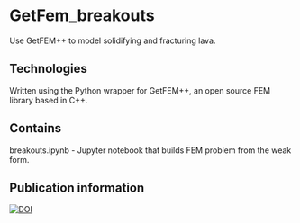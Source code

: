 # GetFem_breakouts
Use GetFEM++ to model solidifying and fracturing lava. 

## Technologies
Written using the Python wrapper for GetFEM++, an open source FEM library based in C++. 

## Contains
breakouts.ipynb - Jupyter notebook that builds FEM problem from the weak form.

## Publication information
[![DOI](https://zenodo.org/badge/394345719.svg)](https://zenodo.org/badge/latestdoi/394345719)

